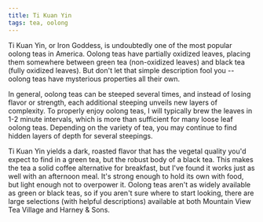 ```yaml
---
title: Ti Kuan Yin
tags: tea, oolong
---
```


Ti Kuan Yin, or Iron Goddess, is undoubtedly one of the most popular oolong teas
in America. Oolong teas have partially oxidized leaves, placing them somewhere
between green tea (non-oxidized leaves) and black tea (fully oxidized
leaves). But don't let that simple description fool you -- oolong teas have
mysterious properties all their own.

In general, oolong teas can be steeped several times, and instead of losing
flavor or strength, each additional steeping unveils new layers of
complexity. To properly enjoy oolong teas, I will typically brew the leaves in
1-2 minute intervals, which is more than sufficient for many loose leaf oolong
teas. Depending on the variety of tea, you may continue to find hidden layers of
depth for several steepings.

Ti Kuan Yin yields a dark, roasted flavor that has the vegetal quality you'd
expect to find in a green tea, but the robust body of a black tea. This makes
the tea a solid coffee alternative for breakfast, but I've found it works just
as well with an afternoon meal. It's strong enough to hold its own with food,
but light enough not to overpower it. Oolong teas aren't as widely available as
green or black teas, so if you aren't sure where to start looking, there are
large selections (with helpful descriptions) available at both Mountain View Tea
Village and Harney & Sons.
